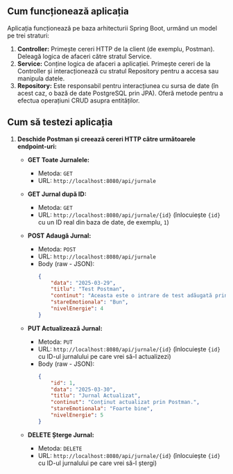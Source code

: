 ## Cum funcționează aplicația

Aplicația funcționează pe baza arhitecturii Spring Boot, urmând un model pe trei straturi:

1.  **Controller:** Primește cereri HTTP de la client (de exemplu, Postman). Deleagă logica de afaceri către stratul Service.
2.  **Service:** Conține logica de afaceri a aplicației. Primește cereri de la Controller și interacționează cu stratul Repository pentru a accesa sau manipula datele.
3.  **Repository:** Este responsabil pentru interacțiunea cu sursa de date (în acest caz, o bază de date PostgreSQL prin JPA). Oferă metode pentru a efectua operațiuni CRUD asupra entităților.

## Cum să testezi aplicația
1. **Deschide Postman și creează cereri HTTP către următoarele endpoint-uri:**

    * **GET Toate Jurnalele:**
        * Metoda: `GET`
        * URL: `http://localhost:8080/api/jurnale`

    * **GET Jurnal după ID:**
        * Metoda: `GET`
        * URL: `http://localhost:8080/api/jurnale/{id}` (înlocuiește `{id}` cu un ID real din baza de date, de exemplu, `1`)

    * **POST Adaugă Jurnal:**
        * Metoda: `POST`
        * URL: `http://localhost:8080/api/jurnale`
        * Body (raw - JSON):
            ```json
            {
                "data": "2025-03-29",
                "titlu": "Test Postman",
                "continut": "Aceasta este o intrare de test adăugată prin Postman.",
                "stareEmotionala": "Bun",
                "nivelEnergie": 4
            }
            ```

    * **PUT Actualizează Jurnal:**
        * Metoda: `PUT`
        * URL: `http://localhost:8080/api/jurnale/{id}` (înlocuiește `{id}` cu ID-ul jurnalului pe care vrei să-l actualizezi)
        * Body (raw - JSON):
            ```json
            {
                "id": 1,
                "data": "2025-03-30",
                "titlu": "Jurnal Actualizat",
                "continut": "Conținut actualizat prin Postman.",
                "stareEmotionala": "Foarte bine",
                "nivelEnergie": 5
            }
            ```

    * **DELETE Șterge Jurnal:**
        * Metoda: `DELETE`
        * URL: `http://localhost:8080/api/jurnale/{id}` (înlocuiește `{id}` cu ID-ul jurnalului pe care vrei să-l ștergi)